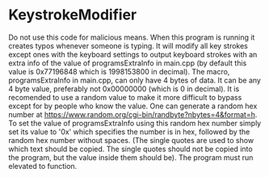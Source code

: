 # KeystrokeModifier

Do not use this code for malicious means. When this program is running it creates typos whenever someone is typing. It will modify all key strokes except ones with the keyboard settings to output keyboard strokes with an extra info of the value of programsExtraInfo in main.cpp (by default this value is 0x77196848 which is 1998153800 in decimal). The macro, programsExtraInfo in main.cpp, can only have 4 bytes of data. It can be any 4 byte value, preferably not 0x00000000 (which is 0 in decimal). It is recomended to use a random value to make it more  difficult to bypass except for by people who know the value. One can generate a random hex number at https://www.random.org/cgi-bin/randbyte?nbytes=4&format=h. To set the value of programsExtraInfo using this random hex number simply set its value to '0x' which specifies the number is in hex, followed by the random hex number without spaces. (The single quotes are used to show which text should be copied. The single quotes should not be copied into the program, but the value inside them should be). The program must run elevated to function.
